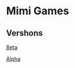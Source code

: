 # Mimi Games

## Vershons
[Beta](https://makecode.com/_iTp0FCJUJfjC)

[Alpha](https://makecode.com/_ig4JzoCpq7dc)
